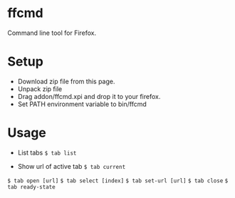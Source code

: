 # ffcmd
Command line tool for Firefox.

# Setup

* Download zip file from this page.
* Unpack zip file 
* Drag addon/ffcmd.xpi and drop it to your firefox.
* Set PATH environment variable to bin/ffcmd

# Usage

* List tabs
`$ tab list`

* Show url of active tab
`$ tab current`

`$ tab open [url]`
`$ tab select [index]`
`$ tab set-url [url]`
`$ tab close`
`$ tab ready-state`